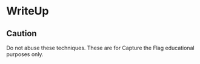 # WriteUp

## Caution
Do not abuse these techniques. These are for Capture the Flag educational purposes only.
